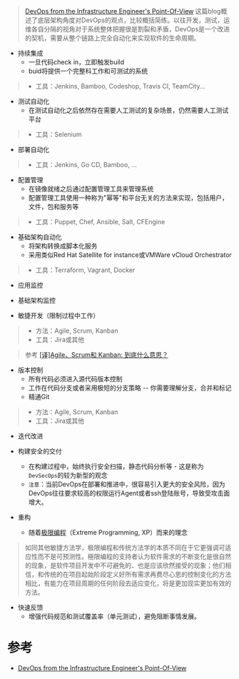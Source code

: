 > [DevOps from the Infrastructure Engineer's Point-Of-View](http://www.linuxrecruit.co.uk/blog?title=DevOps%20from%20the%20Infrastructure%20Engineer%27s%20Point-Of-View&id=59) 这篇blog概述了底层架构角度对DevOps的观点，比较概括简练。以往开发，测试，运维各自分隔的视角对于系统整体把握很是割裂和矛盾，DevOps是一个改进的契机，需要从整个链路上完全自动化来实现软件的生命周期。

* 持续集成
  * 一旦代码check in，立即触发build
  * buid将提供一个完整科工作和可测试的系统

> * 工具：Jenkins, Bamboo, Codeshop, Travis CI, TeamCity…

* 测试自动化
  * 在测试自动化之后依然存在需要人工测试的复杂场景，仍然需要人工测试平台

> * 工具：Selenium

* 部署自动化

> * 工具：Jenkins, Go CD, Bamboo, …

* 配置管理
  * 在镜像就绪之后通过配置管理工具来管理系统
  * 配置管理工具使用一种称为"幂等"和平台无关的方法来实现，包括用户，文件，包和服务等

> * 工具：Puppet, Chef, Ansible, Salt, CFEngine

* 基础架构自动化
  * 将架构转换成脚本化服务
  * 采用类似Red Hat Satellite for instance或VMWare vCloud Orchestrator

> * 工具：Terraform, Vagrant, Docker

* 应用监控

* 基础架构监控

* 敏捷开发（限制过程中工作）

> * 方法：Agile, Scrum, Kanban
> * 工具：Jira或其他

> 参考 [[译]Agile、Scrum和 Kanban: 到底什么意思？](http://xuwenzhi.com/2016/03/13/%E8%AF%91agile%E3%80%81scrum%E5%92%8C-kanban-%E5%88%B0%E5%BA%95%E4%BB%80%E4%B9%88%E6%84%8F%E6%80%9D%EF%BC%9F/)

* 版本控制
  * 所有代码必须进入源代码版本控制
  * 工作在代码分支或者采用极短的分支策略 -- 你需要理解分支，合并和标记
  * 精通Git

> * 方法：Agile, Scrum, Kanban
> * 工具：Jira或其他


* 迭代改进

* 构建安全的交付
  * 在构建过程中，始终执行安全扫描，静态代码分析等 - 这是称为`DevSecOps`的较为新型的观念
  * `注意`：当前DevOps在部署和推进中，很容易引入更大的安全风险，因为DevOps往往要求较高的权限运行Agent或者ssh登陆账号，导致受攻击面增大。

* 重构
  * 随着[极限编程](https://zh.wikipedia.org/wiki/%E6%9E%81%E9%99%90%E7%BC%96%E7%A8%8B)（Extreme Programming, XP）而来的理念

> 如同其他敏捷方法学，极限编程和传统方法学的本质不同在于它更强调可适应性而不是可预测性。極限编程的支持者认为软件需求的不断变化是很自然的现象，是软件项目开发中不可避免的、也是应该欣然接受的现象；他们相信，和传统的在项目起始阶段定义好所有需求再费尽心思的控制变化的方法相比，有能力在项目周期的任何阶段去适应变化，将是更加现实更加有效的方法。

* 快速反馈
  * 增强代码规范和测试覆盖率（单元测试），避免阻断事情发展。

# 参考

* [DevOps from the Infrastructure Engineer's Point-Of-View](http://www.linuxrecruit.co.uk/blog?title=DevOps%20from%20the%20Infrastructure%20Engineer%27s%20Point-Of-View&id=59)